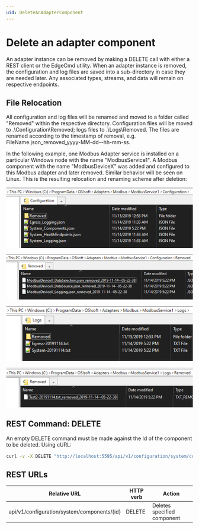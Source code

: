 ```yaml
---
uid: DeleteAnAdapterComponent
---
```


# Delete an adapter component

An adapter instance can be removed by making a DELETE call with either a REST client or the EdgeCmd utility. When an adapter instance is removed, the configuration and log files are saved into a sub-directory in case they are needed later. Any associated types, streams, and data will remain on respective endpoints.

## File Relocation

All configuration and log files will be renamed and moved to a folder called "Removed" within the respective directory. Configuration files will be moved to .\Configuration\Removed; logs files to .\Logs\Removed. The files are renamed according to the timestamp of removal, e.g. FileName.json_removed_yyyy-MM-dd--hh-mm-ss.

In the following example, one Modbus Adapter service is installed on a particular Windows node with the name "ModbusService1". A Modbus component with the name "ModbusDeviceX" was added and configured to this Modbus adapter and later removed. Similar behavior will be seen on Linux. This is the resulting relocation and renaming scheme after deletion:

![ConfigurationFolder](ConfigurationFolder.png)

![RemovedConfigurations](RemovedConfigurations.png)

![LogsFolder](LogsFolder.png)

![RemovedLogs](RemovedLogs.png)


## REST Command: DELETE

An empty DELETE command must be made against the Id of the component to be deleted. Using cURL:

```bash
curl -v -X DELETE "http://localhost:5595/api/v1/configuration/system/components/ComponentIdToBeDeleted"
```

## REST URLs
| Relative URL                                              | HTTP verb | Action               |
|-----------------------------------------------------------|-----------|----------------------|
| api/v1/configuration/system/components/{id}      | DELETE       | Deletes specified component |
